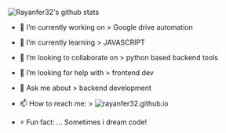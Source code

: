 ![Rayanfer32's github stats](https://github-readme-stats.vercel.app/api?username=rayanfer32&show_icons=true&title_color=fff&icon_color=79ff97&text_color=9f9f9f&bg_color=151515)

- 🔭 I’m currently working on > Google drive automation
- 🌱 I’m currently learning > JAVASCRIPT
- 👯 I’m looking to collaborate on > python based backend tools
- 🤔 I’m looking for help with > frontend dev
- 💬 Ask me about > backend development
- 📫 How to reach me: > ![rayanfer32.github.io](https://rayanfer32.github.io)

- ⚡ Fun fact: ... Sometimes i dream code!
